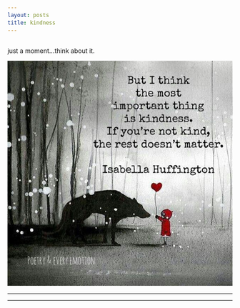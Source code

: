 ```yaml
---
layout: posts
title: kindness
---
```


## 
just a moment...think about it.

![alt text](../assets/images/6.jpg "Team Picture")

---
****
